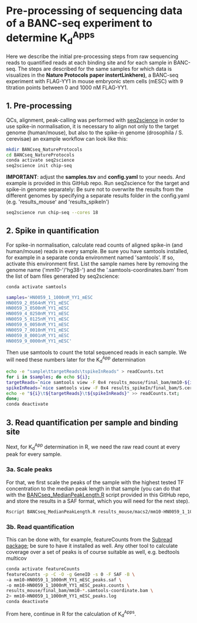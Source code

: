 # Pre-processing of sequencing data of a BANC-seq experiment to determine K<sub>d</sub><sup>Apps</sup>
Here we describe the initial pre-processing steps from raw sequencing reads to quantified reads at each binding site and for each sample in BANC-seq.
The steps are described for the same samples for which data is visualizes in the **Nature Protocols paper instertLinkhere)**, a BANC-seq experiment with FLAG-YY1 in mouse embryonic stem cells (mESC) with 9 titration points between 0 and 1000 nM FLAG-YY1.

## 1. Pre-processing
QCs, alignment, peak-calling was performed with [seq2science](https://vanheeringen-lab.github.io/seq2science/index.html) in order to use spike-in normalisation, it is necessary to align not only to the target genome (human/mouse), but also to the spike-in genome (drosophila / S. cerevisae) an example workflow can look like this:
```bash
mkdir BANCseq_NatureProtocols
cd BANCseq_NatureProtocols
conda activate seq2science
seq2science init chip-seq
```
**IMPORTANT**: adjust the **samples.tsv** and **config.yaml** to your needs. And example is provided in this GitHub repo. Run seq2science for the target and spike-in genome separately:
Be sure not to overwrite the results from the different genomes by specifying a separate results folder in the config.yaml (e.g. 'results_mouse' and 'results_spikeIn')
```bash
seq2science run chip-seq --cores 18
```

## 2. Spike in quantification
For spike-in normalisation, calculate read counts of aligned spike-in (and human/mouse) reads in every sample. Be sure you have samtools installed, for example in a separate conda environment named 'samtools'. If so, activate this environment first.
List the sample names here by removing the genome name ('mm10-'/'hg38-') and the '.samtools-coordinates.bam' from the list of bam files generated by seq2science:
```bash
conda activate samtools

samples='HN0059_1_1000nM_YY1_mESC
HN0059_2_0564nM_YY1_mESC
HN0059_3_0500nM_YY1_mESC
HN0059_4_0250nM_YY1_mESC
HN0059_5_0125nM_YY1_mESC
HN0059_6_0050nM_YY1_mESC
HN0059_7_0010nM_YY1_mESC
HN0059_8_0001nM_YY1_mESC
HN0059_9_0000nM_YY1_mESC'
```
Then use samtools to count the total sequenced reads in each sample. We will need these numbers later for the K<sub>d</sub><sup>App</sup> determination
```bash
echo -e "sample\ttargetReads\tspikeInReads" > readCounts.txt
for i in $samples; do echo ${i};
targetReads=`nice samtools view -F 0x4 results_mouse/final_bam/mm10-${i}.samtools-coordinate.bam | cut -f 1 | sort | uniq | wc -l`;
spikeInReads=`nice samtools view -F 0x4 results_spikeIn/final_bam/S.cerevisiae-74-D694-2.0-${i}.samtools-coordinate.bam | cut -f 1 | sort | uniq | wc -l`;
echo -e "${i}\t${targetReads}\t${spikeInReads}" >> readCounts.txt;
done;
conda deactivate
```

## 3. Read quantification per sample and binding site
Next, for K<sub>d</sub><sup>App</sup> determination in R, we need the raw read count at every peak for every sample.
### 3a. Scale peaks
For that, we first scale the peaks of the sample with the highest tested TF concentration to the median peak length in that sample (you can do that with the [BANCseq_MedianPeakLength.R](https://github.com/HNeikes/BANCseq_Protocol/blob/main/Supplementary%20Scripts/BANCseq_MedianPeakLength.R) script provided in this GitHub repo, and store the results in a SAF format, which you will need for the next step).
```bash
Rscript BANCseq_MedianPeakLength.R results_mouse/macs2/mm10-HN0059_1_1000nM_YY1_mESC_peaks.narrowPeak mm10-HN0059_1_1000nM_YY1_mESC_peaks.saf
```
### 3b. Read quantification
This can be done with, for example, featureCounts from the [Subread package](https://subread.sourceforge.net/); be sure to have it installed as well. Any other tool to calculate coverage over a set of peaks is of course suitable as well, e.g. bedtools multicov
```bash
conda activate featureCounts
featureCounts -p -C -O -g GeneID -s 0 -F SAF -B \
-a mm10-HN0059_1_1000nM_YY1_mESC_peaks.saf \
-o mm10-HN0059_1_1000nM_YY1_mESC_peaks.counts \
results_mouse/final_bam/mm10-*.samtools-coordinate.bam \
2> mm10-HN0059_1_1000nM_YY1_mESC_peaks.log
conda deactivate
```
From here, continue in R for the calculation of K<sub>d</sub><sup>Apps</sup>.
